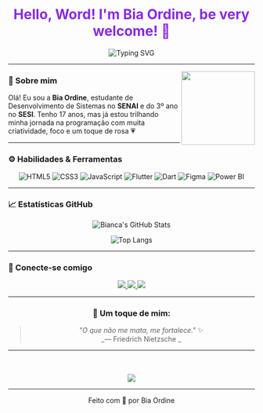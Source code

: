 <h1 align="center" style="color:#8A2BE2;">Hello, Word! I'm Bia Ordine, be very welcome! 💓</h1>
<p align="center">
<img src="https://readme-typing-svg.herokuapp.com/?font=Fira+Code&size=22&pause=1000&color=FF69B4&center=true&vCenter=true&width=500&lines=Desenvolvedora+em+formação;Criando+projetos+com+impacto+social;Estilo%2C+tecnologia+e+propósito!" alt="Typing SVG" />
</p>


---

<img align="right" height="150em" src="https://i.pinimg.com/originals/8d/8a/6e/8d8a6eb2caa1a0c2e56a8800cf4c6b6b.gif"/>

### 🌸 Sobre mim

Olá! Eu sou a **Bia Ordine**, estudante de Desenvolvimento de Sistemas no **SENAI** e do 3º ano no **SESI**. Tenho 17 anos, mas já estou trilhando minha jornada na programação com muita criatividade, foco e um toque de rosa 💗


---

### ⚙️ Habilidades & Ferramentas

<div align="center">

![HTML5](https://img.shields.io/badge/-HTML5-FF69B4?style=flat&logo=html5&logoColor=white)
![CSS3](https://img.shields.io/badge/-CSS3-FF69B4?style=flat&logo=css3&logoColor=white)
![JavaScript](https://img.shields.io/badge/-JavaScript-FF69B4?style=flat&logo=javascript&logoColor=white)
![Flutter](https://img.shields.io/badge/-Flutter-FF69B4?style=flat&logo=flutter&logoColor=white)
![Dart](https://img.shields.io/badge/-Dart-FF69B4?style=flat&logo=dart&logoColor=white)
![Figma](https://img.shields.io/badge/-Figma-FF69B4?style=flat&logo=figma&logoColor=white)
![Power BI](https://img.shields.io/badge/-Power%20BI-FF69B4?style=flat&logo=power-bi&logoColor=white)

</div>

---
<!--
 ### 📌 Projetos em destaque

| Projeto | Descrição | Tecnologias |
|--------|-----------|--------------|
| **Frases do Dia** | App motivacional com frases aleatórias, em Flutter. | Flutter, Dart |
| **Sistema de Agendamento SENAI** | WebApp para agendamento com analista de qualidade de vida. | HTML, CSS, JS, Firebase |
| **Sites para Microempreendedores** | Desenvolvimento de sites modernos para MEIs. | Front-End Responsivo |

---
-->

### 📈 Estatísticas GitHub

<div align="center">

![Bianca's GitHub Stats](https://github-readme-stats.vercel.app/api?username=biancaordine&show_icons=true&theme=radical&title_color=FF69B4&icon_color=FF69B4&text_color=ffffff&bg_color=00000000)

![Top Langs](https://github-readme-stats.vercel.app/api/top-langs/?username=biancaordine&layout=compact&theme=radical&title_color=FF69B4&text_color=ffffff&bg_color=00000000)

</div>

---

### 🤝 Conecte-se comigo

<div align="center">

<a href="mailto:ordinebianca@gmail.com">
  <img src="https://img.shields.io/badge/-Email-FF69B4?style=for-the-badge&logo=gmail&logoColor=white"/>
</a>
<a href="https://www.linkedin.com/in/bianca-ordine/">
  <img src="https://img.shields.io/badge/-LinkedIn-FF69B4?style=for-the-badge&logo=linkedin&logoColor=white"/>
</a>
<a href="https://github.com/BiancaOrdine">
  <img src="https://img.shields.io/badge/-GitHub-FF69B4?style=for-the-badge&logo=github&logoColor=white"/>
</a>

</div>

---

<div align="center">

### 🌸 Um toque de mim:

> _"O que não me mata, me fortalece."_ ✨  
> _— Friedrich Nietzsche _ 
---

<br/><br/>
<img src="https://capsule-render.vercel.app/api?type=wave&color=FF69B4&height=100&section=footer"/>

</div>

---

<p align="center">
  Feito com 💖 por Bia Ordine
</p>
